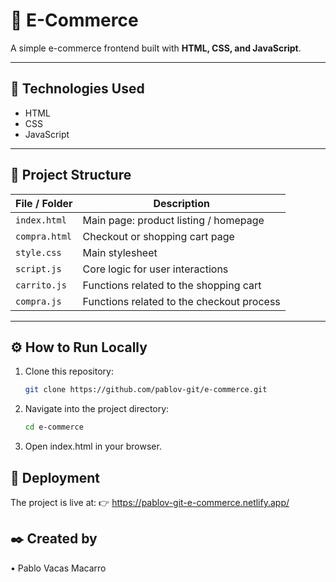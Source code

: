 # 🛒 E-Commerce

A simple e-commerce frontend built with **HTML, CSS, and JavaScript**.

---

## 🧰 Technologies Used

- HTML  
- CSS  
- JavaScript  

---

## 📂 Project Structure

| File / Folder   | Description |
|-----------------|-------------|
| `index.html`    | Main page: product listing / homepage |
| `compra.html`   | Checkout or shopping cart page |
| `style.css`     | Main stylesheet |
| `script.js`     | Core logic for user interactions |
| `carrito.js`    | Functions related to the shopping cart |
| `compra.js`     | Functions related to the checkout process |

---

## ⚙️ How to Run Locally

1. Clone this repository:

   ```bash
   git clone https://github.com/pablov-git/e-commerce.git


2. Navigate into the project directory:

   ```bash
   cd e-commerce

3. Open index.html in your browser.


## 🚀 Deployment

The project is live at:
👉 https://pablov-git-e-commerce.netlify.app/


## ✒️ Created by

• Pablo Vacas Macarro